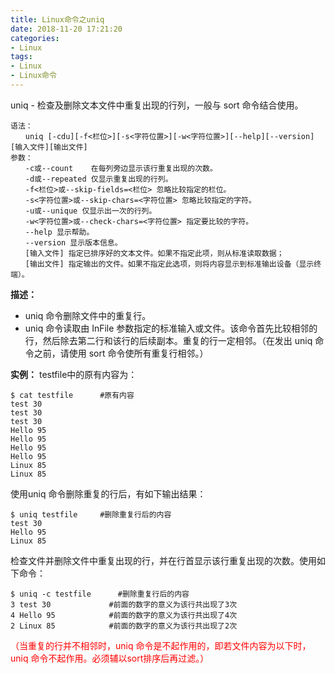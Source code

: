 ```yaml
---
title: Linux命令之uniq
date: 2018-11-20 17:21:20
categories:
- Linux
tags:
- Linux
- Linux命令
---
```

uniq - 检查及删除文本文件中重复出现的行列，一般与 sort 命令结合使用。
```
语法：
　　uniq [-cdu][-f<栏位>][-s<字符位置>][-w<字符位置>][--help][--version][输入文件][输出文件]
参数：
　　-c或--count 	在每列旁边显示该行重复出现的次数。
　　-d或--repeated 仅显示重复出现的行列。
　　-f<栏位>或--skip-fields=<栏位> 忽略比较指定的栏位。
　　-s<字符位置>或--skip-chars=<字符位置> 忽略比较指定的字符。
　　-u或--unique 仅显示出一次的行列。
　　-w<字符位置>或--check-chars=<字符位置> 指定要比较的字符。
　　--help 显示帮助。
　　--version 显示版本信息。
　　[输入文件] 指定已排序好的文本文件。如果不指定此项，则从标准读取数据；
　　[输出文件] 指定输出的文件。如果不指定此选项，则将内容显示到标准输出设备（显示终端）。
```
<!--more-->

**描述：**
* uniq 命令删除文件中的重复行。
* uniq 命令读取由 InFile 参数指定的标准输入或文件。该命令首先比较相邻的行，然后除去第二行和该行的后续副本。重复的行一定相邻。（在发出 uniq 命令之前，请使用 sort 命令使所有重复行相邻。）

**实例：**
testfile中的原有内容为：
```
$ cat testfile      #原有内容  
test 30  
test 30  
test 30  
Hello 95  
Hello 95  
Hello 95  
Hello 95  
Linux 85  
Linux 85 
```
使用uniq 命令删除重复的行后，有如下输出结果：
```
$ uniq testfile     #删除重复行后的内容  
test 30  
Hello 95  
Linux 85 
```
检查文件并删除文件中重复出现的行，并在行首显示该行重复出现的次数。使用如下命令：
```
$ uniq -c testfile      #删除重复行后的内容  
3 test 30             #前面的数字的意义为该行共出现了3次  
4 Hello 95            #前面的数字的意义为该行共出现了4次  
2 Linux 85            #前面的数字的意义为该行共出现了2次
```
<font color="red">（当重复的行并不相邻时，uniq 命令是不起作用的，即若文件内容为以下时，uniq 命令不起作用。必须辅以sort排序后再过滤。）</font>

